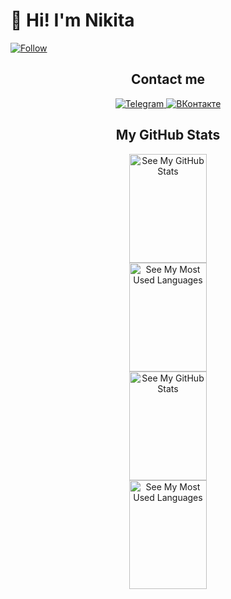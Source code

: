<!-- About me -->
<h1>👋 Hi! I'm Nikita</h1>
<a href="https://img.shields.io/github/followers/fy5tew?style=social">
	<img src="https://img.shields.io/github/followers/fy5tew?style=social" alt="Follow">
</a>
<!-- My contacts -->
<div align="center">
	<h2>Contact me</h2>
	<a href="https://t.me/fy5tew">
		<img src=https://img.shields.io/badge/Telegram-27a7e8?style=for-the-badge&logo=telegram alt="Telegram">
	</a>
	<a href="https://vk.com/fy5tew">
		<img src="https://img.shields.io/badge/%D0%92%D0%9A%D0%BE%D0%BD%D1%82%D0%B0%D0%BA%D1%82%D0%B5-4680C2?style=for-the-badge&logo=vk" alt="ВКонтакте">
	</a>
</div>
<!-- GitHub stats -->
<h2 align="center">My GitHub Stats</h2>
<!-- DarkMode -->
<div align="center">
	<a href="https://github-readme-stats.vercel.app/api?custom_title=GitHub%20Stats&show_icons=true&hide_rank=false&count_private=true&disable_animations=true&username=fy5tew&cache_seconds=1800&locale=en&border_color=57a5fe&theme=github_dark#gh-dark-mode-only">
		<img src="https://github-readme-stats.vercel.app/api?custom_title=GitHub%20Stats&show_icons=true&hide_rank=false&count_private=true&disable_animations=true&username=fy5tew&cache_seconds=1800&locale=en&border_color=57a5fe&theme=github_dark#gh-dark-mode-only" alt="See My GitHub Stats" width="49.7%" height="174px">
	</a>
	<a href="https://github-readme-stats.vercel.app/api/top-langs/?custom_title=Most%20Used%20Languages&layout=compact&langs_count=10&username=fy5tew&cache_seconds=1800&locale=en&border_color=57a5fe&theme=github_dark#gh-dark-mode-only">
		<img src="https://github-readme-stats.vercel.app/api/top-langs/?custom_title=Most%20Used%20Languages&layout=compact&langs_count=10&username=fy5tew&cache_seconds=1800&locale=en&border_color=57a5fe&theme=github_dark#gh-dark-mode-only" alt="See My Most Used Languages" width="49.7%" height="174px">
	</a>
</div>
<!-- LightMode -->
<div align="center">
	<a href="https://github-readme-stats.vercel.app/api?custom_title=GitHub%20Stats&show_icons=true&hide_rank=false&count_private=true&disable_animations=true&username=fy5tew&cache_seconds=1800&locale=en&border_color=57a5fe&theme=github_light#gh-light-mode-only">
		<img src="https://github-readme-stats.vercel.app/api?custom_title=GitHub%20Stats&show_icons=true&hide_rank=false&count_private=true&disable_animations=true&username=fy5tew&cache_seconds=1800&locale=en&border_color=57a5fe&theme=github_light#gh-light-mode-only" alt="See My GitHub Stats" width="49.7%" height="174px">
	</a>
	<a href="https://github-readme-stats.vercel.app/api/top-langs/?custom_title=Most%20Used%20Languages&layout=compact&langs_count=10&username=fy5tew&cache_seconds=1800&locale=en&border_color=57a5fe&theme=github_light#gh-light-mode-only">
		<img src="https://github-readme-stats.vercel.app/api/top-langs/?custom_title=Most%20Used%20Languages&layout=compact&langs_count=10&username=fy5tew&cache_seconds=1800&locale=en&border_color=57a5fe&theme=github_light#gh-light-mode-only" alt="See My Most Used Languages" width="49.7%" height="174px">
	</a>
</div>